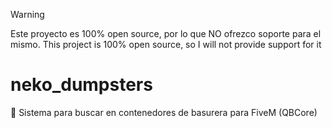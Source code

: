 > [!WARNING]  
> Este proyecto es 100% open source, por lo que NO ofrezco soporte para el mismo.
> This project is 100% open source, so I will not provide support for it

# neko_dumpsters
🚮 Sistema para buscar en contenedores de basurera para FiveM (QBCore)
